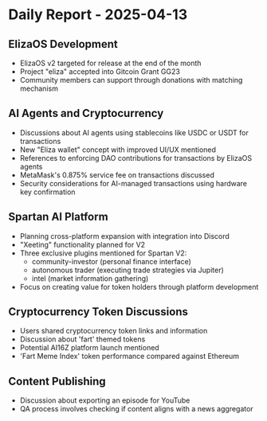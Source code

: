 # Daily Report - 2025-04-13

## ElizaOS Development

- ElizaOS v2 targeted for release at the end of the month
- Project "eliza" accepted into Gitcoin Grant GG23
- Community members can support through donations with matching mechanism

## AI Agents and Cryptocurrency

- Discussions about AI agents using stablecoins like USDC or USDT for transactions
- New "Eliza wallet" concept with improved UI/UX mentioned
- References to enforcing DAO contributions for transactions by ElizaOS agents
- MetaMask's 0.875% service fee on transactions discussed
- Security considerations for AI-managed transactions using hardware key confirmation

## Spartan AI Platform

- Planning cross-platform expansion with integration into Discord
- "Xeeting" functionality planned for V2
- Three exclusive plugins mentioned for Spartan V2:
  - community-investor (personal finance interface)
  - autonomous trader (executing trade strategies via Jupiter)
  - intel (market information gathering)
- Focus on creating value for token holders through platform development

## Cryptocurrency Token Discussions

- Users shared cryptocurrency token links and information
- Discussion about 'fart' themed tokens
- Potential AI16Z platform launch mentioned
- 'Fart Meme Index' token performance compared against Ethereum

## Content Publishing

- Discussion about exporting an episode for YouTube
- QA process involves checking if content aligns with a news aggregator
